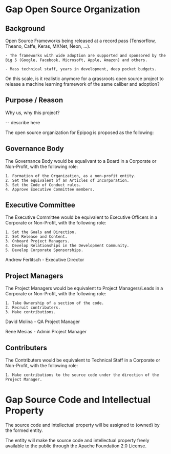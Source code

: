 # Gap Open Source Organization

## Background

Open Source Frameworks being released at a record pass (Tensorflow, Theano, Caffe, Keras, MXNet, Neon, ...).

    - The frameworks with wide adoption are supported and sponsored by the Big 5 (Google, Facebook, Microsoft, Apple, Amazon) and others.

    - Mass technical staff, years in development, deep pocket budgets.

On this scale, is it realistic anymore for a grassroots open source project to release a machine learning framework of the same caliber and adoption?

## Purpose / Reason

Why us, why this project?

-- describe here

The open source organization for Epipog is proposed as the following:

## Governance Body

The Governance Body would be equalivant to a Board in a Corporate or Non-Profit, with the following role:

    1. Formation of the Organization, as a non-profit entity.
    2. Set the equivalent of an Articles of Incorporation.
    3. Set the Code of Conduct rules.
    4. Approve Executive Committee members.

## Executive Committee

The Executive Committee would be equivalent to Executive Officers in a Corporate or Non-Profit, with the following role:

    1. Set the Goals and Direction.
    2. Set Release and Content.
    3. Onboard Project Managers.
    4. Develop Relationships in the Development Community.
    5. Develop Corporate Sponsorships.
    
Andrew Ferlitsch - Executive Director

## Project Managers

The Project Managers would be equivalent to Project Managers/Leads in a Corporate or Non-Profit, with the following role:

    1. Take Ownership of a section of the code.
    2. Recruit contributers.
    3. Make contributions.
    
David Molina - QA Project Manager

Rene Mesias - Admin Project Manager

## Contributers

The Contributers would be equivalent to Technical Staff in a Corporate or Non-Profit, with the following role:

    1. Make contributions to the source code under the direction of the Project Manager.
    
# Gap Source Code and Intellectual Property

The source code and intellectual property will be assigned to (owned) by the formed entity.

The entity will make the source code and intellectual property freely available to the public through the Apache Foundation 2.0 License.

